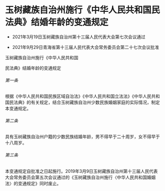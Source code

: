 # 玉树藏族自治州施行《中华人民共和国民法典》结婚年龄的变通规定

- 2021年3月19日玉树藏族自治州第十三届人民代表大会第七次会议通过

- 2021年9月29日青海省第十三届人民代表大会常务委员会第二十七次会议批准

<!-- INFO END -->

玉树藏族自治州施行《中华人民共和国

民法典》结婚年龄的变通规定

###### 第一条

根据《中华人民共和国民族区域自治法》《中华人民共和国立法法》《中华人民共和国民法典》的有关规定，结合玉树藏族自治州少数民族婚姻家庭的实际情况，制定本变通规定。

###### 第二条

具有玉树藏族自治州户籍的少数民族结婚年龄，男不得早于二十周岁，女不得早于十八周岁。

###### 第三条

本变通规定自批准之日起施行。2019年3月9日玉树藏族自治州第十三届人民代表大会常务委员会第五次会议通过的《玉树藏族自治州施行〈中华人民共和国婚姻法〉的变通规定》同时废止。
